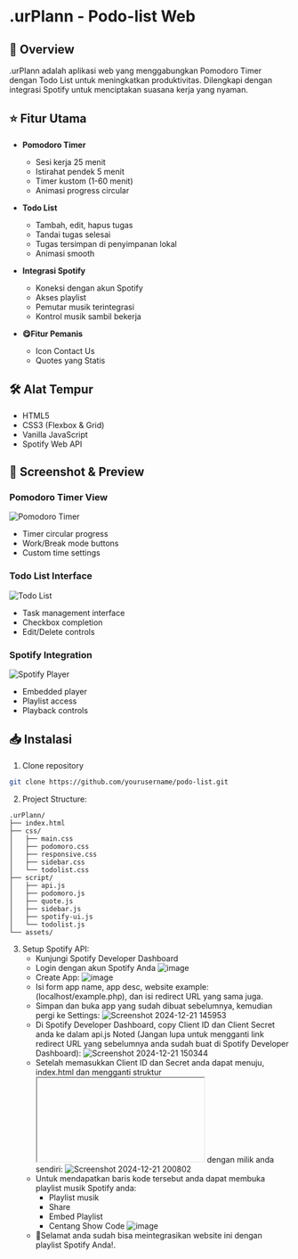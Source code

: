 # .urPlann - Podo-list Web 

## 📝 Overview
.urPlann adalah aplikasi web yang menggabungkan Pomodoro Timer dengan Todo List untuk meningkatkan produktivitas. Dilengkapi dengan integrasi Spotify untuk menciptakan suasana kerja yang nyaman.

## ⭐ Fitur Utama
- **Pomodoro Timer**
  - Sesi kerja 25 menit
  - Istirahat pendek 5 menit
  - Timer kustom (1-60 menit)
  - Animasi progress circular

- **Todo List**
  - Tambah, edit, hapus tugas
  - Tandai tugas selesai
  - Tugas tersimpan di penyimpanan lokal
  - Animasi smooth
  
- **Integrasi Spotify**
  - Koneksi dengan akun Spotify
  - Akses playlist
  - Pemutar musik terintegrasi
  - Kontrol musik sambil bekerja
- **😋Fitur Pemanis**
  - Icon Contact Us
  - Quotes yang Statis

## 🛠️ Alat Tempur
- HTML5
- CSS3 (Flexbox & Grid)
- Vanilla JavaScript
- Spotify Web API
  
## 📸 Screenshot & Preview

### Pomodoro Timer View
![Pomodoro Timer](assets/screenshots/pomodoro-view.png)
- Timer circular progress
- Work/Break mode buttons
- Custom time settings

### Todo List Interface
![Todo List](assets/screenshots/todo-view.png)
- Task management interface
- Checkbox completion
- Edit/Delete controls

### Spotify Integration
![Spotify Player](assets/screenshots/spotify-view.png)
- Embedded player
- Playlist access
- Playback controls

## 📥 Instalasi
1. Clone repository
```bash
git clone https://github.com/yourusername/podo-list.git
```
2. Project Structure:
```
.urPlann/
├── index.html
├── css/
│   ├── main.css
│   ├── podomoro.css
│   ├── responsive.css
│   ├── sidebar.css
│   └── todolist.css
├── script/
│   ├── api.js
│   ├── podomoro.js
│   ├── quote.js
│   ├── sidebar.js
│   ├── spotify-ui.js
│   └── todolist.js
└── assets/
```
3. Setup Spotify API:
   - Kunjungi Spotify Developer Dashboard
   - Login dengan akun Spotify Anda
     ![image](https://github.com/user-attachments/assets/95afcc6b-af59-4592-8624-d5321595f703)
   - Create App:
     ![image](https://github.com/user-attachments/assets/0c5ec8f1-f74d-4f8a-8fed-a0ad3c6f57ca)
   - Isi form app name, app desc, website example: (localhost/example.php), dan isi redirect URL yang sama juga.
   - Simpan dan buka app yang sudah dibuat sebelumnya, kemudian pergi ke Settings:
     ![Screenshot 2024-12-21 145953](https://github.com/user-attachments/assets/65e47552-f919-4c52-8d9c-fcb1ccdd5746)
   - Di Spotify Developer Dashboard, copy Client ID dan Client Secret anda ke dalam api.js
     Noted (Jangan lupa untuk mengganti link redirect URL yang sebelumnya anda sudah buat di Spotify Developer Dashboard):
     ![Screenshot 2024-12-21 150344](https://github.com/user-attachments/assets/30d31860-0fde-4af0-8842-4121fc484772)
   - Setelah memasukkan Client ID dan Secret anda dapat menuju, index.html dan mengganti struktur <iframe></iframe> dengan milik
     anda sendiri:
     ![Screenshot 2024-12-21 200802](https://github.com/user-attachments/assets/f8abd7f6-1287-4bb2-a3b2-29b58ee99e8e)
   - Untuk mendapatkan baris kode tersebut anda dapat membuka playlist musik Spotify anda:
     - Playlist musik
     - Share
     - Embed Playlist
     - Centang Show Code
     ![image](https://github.com/user-attachments/assets/afb38dc2-9737-4276-9677-7a4ba86bc3b8)
   - 🎉Selamat anda sudah bisa meintegrasikan website ini dengan playlist Spotify Anda!.
    


      
